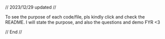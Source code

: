 // 2023/12/29 updated //

To see the purpose of each code/file, pls kindly click and check the README.
I will state the purpose, and also the questions and demo FYR <3

// End //

